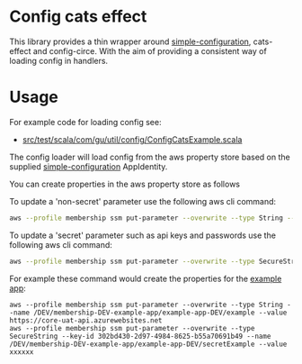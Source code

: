 # Config cats effect

This library provides a thin wrapper around [simple-configuration](https://github.com/guardian/simple-configuration), 
cats-effect and config-circe. With the aim of providing a consistent way of loading config in handlers.

# Usage

For example code for loading config see:
* [src/test/scala/com/gu/util/config/ConfigCatsExample.scala](src/test/scala/com/gu/util/config/ConfigCatsExample.scala)

The config loader will load config from the aws property store based on the supplied
[simple-configuration](https://github.com/guardian/simple-configuration) AppIdentity.

You can create properties in the aws property store as follows

To update a 'non-secret' parameter use the following aws cli command:

```bash
aws --profile membership ssm put-parameter --overwrite --type String --name /<stage>/membership-<stage>-<app-name>/<app-name>-<stage>/<parameter key> --value <parameter value>
```

To update a 'secret' parameter such as api keys and passwords use the following aws cli command:

```bash
aws --profile membership ssm put-parameter --overwrite --type SecureString --key-id 302bd430-2d97-4984-8625-b55a70691b49 --name /<stage>/membership-<stage>-<app-name>/<app-name>-<stage>/<parameter key> --value <parameter value>
```

For example these command would create the properties for the [example app](src/test/scala/com/gu/util/config/ConfigCatsExample.scala):
```$bash
aws --profile membership ssm put-parameter --overwrite --type String --name /DEV/membership-DEV-example-app/example-app-DEV/example --value  https://core-uat-api.azurewebsites.net
aws --profile membership ssm put-parameter --overwrite --type SecureString --key-id 302bd430-2d97-4984-8625-b55a70691b49 --name /DEV/membership-DEV-example-app/example-app-DEV/secretExample --value xxxxxx
```